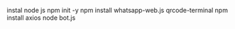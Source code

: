 instal node js
npm init -y
npm install whatsapp-web.js qrcode-terminal
npm install axios
node bot.js
